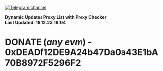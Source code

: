 [![Telegram channel](https://img.shields.io/endpoint?url=https://runkit.io/damiankrawczyk/telegram-badge/branches/master?url=https://t.me/n4z4v0d)](https://t.me/n4z4v0d) 

**Dynamic Updates Proxy List with Proxy Checker**  
**Last Updated: 18.12.23 18:04**

# DONATE (_any evm_) - 0xDEADf12DE9A24b47Da0a43E1bA70B8972F5296F2
